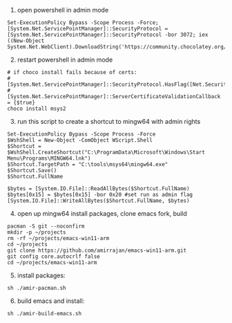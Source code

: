 1. open powershell in admin mode
```
Set-ExecutionPolicy Bypass -Scope Process -Force; [System.Net.ServicePointManager]::SecurityProtocol = [System.Net.ServicePointManager]::SecurityProtocol -bor 3072; iex ((New-Object System.Net.WebClient).DownloadString('https://community.chocolatey.org/install.ps1'))
```
2. restart powershell in admin mode
```
# if choco install fails because of certs:
# [System.Net.ServicePointManager]::SecurityProtocol.HasFlag([Net.SecurityProtocolType]::Tls12)
# [System.Net.ServicePointManager]::ServerCertificateValidationCallback = {$true}
choco install msys2
```
3. run this script to create a shortcut to mingw64 with admin rights
```
Set-ExecutionPolicy Bypass -Scope Process -Force
$WshShell = New-Object -ComObject WScript.Shell
$Shortcut = $WshShell.CreateShortcut("C:\ProgramData\Microsoft\Windows\Start Menu\Programs\MINGW64.lnk")
$Shortcut.TargetPath = "C:\tools\msys64\mingw64.exe"
$Shortcut.Save()
$Shortcut.FullName

$bytes = [System.IO.File]::ReadAllBytes($Shortcut.FullName)
$bytes[0x15] = $bytes[0x15] -bor 0x20 #set run as admin flag
[System.IO.File]::WriteAllBytes($Shortcut.FullName, $bytes)
```
4. open up mingw64 install packages, clone emacs fork, build
```
pacman -S git --noconfirm
mkdir -p ~/projects
rm -rf ~/projects/emacs-win11-arm
cd ~/projects
git clone https://github.com/amirrajan/emacs-win11-arm.git
git config core.autocrlf false
cd ~/projects/emacs-win11-arm
```
5. install packages:
```
sh ./amir-pacman.sh
```
6. build emacs and install:
```
sh ./amir-build-emacs.sh
```
